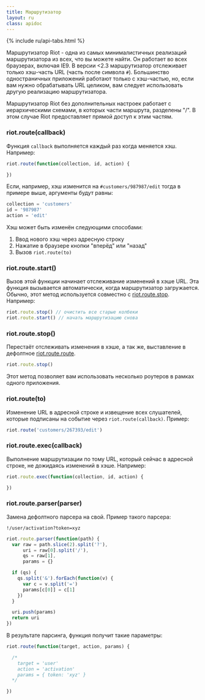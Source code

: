 ```yaml
---
title: Маршрутизатор
layout: ru
class: apidoc
---
```


{% include ru/api-tabs.html %}

Маршрутизатор Riot - одна из самых минималистичных реализаций маршрутизатора из всех, что вы можете найти. Он работает во  всех браузерах, включая IE9. В версии <2.3 маршрутизатор отслеживает только хэш-часть URL (часть после символа `#`). Большинство одностраничных приложений работают только с хэш-частью, но, если вам нужно обрабатывать URL целиком, вам следует использовать другую реализацию маршрутизатора.

Маршрутизатор Riot без дополнительных настроек работает с иерархическими схемами, в которых части маршрута, разделены "/". В этом случае Riot предоставляет прямой доступ к этим частям.

### riot.route(callback)

Функция `callback` выполняется каждый раз когда меняется хэш. Например:

```javascript
riot.route(function(collection, id, action) {

})
```

Если, например, хэш изменится на `#customers/987987/edit` тогда в примере выше, аргументы будут равны:

```javascript
collection = 'customers'
id = '987987'
action = 'edit'
```

Хэш может быть изменён следующими способами:

1. Ввод нового хэш через адресную строку
2. Нажатие в браузере кнопки "вперёд" или "назад"
3. Вызов `riot.route(to)`

### riot.route.start()

Вызов этой функции начинает отслеживание изменений в хэше URL. Эта функция вызывается автоматически, когда маршрутизатор загружается. Обычно, этот метод используется совместно с [riot.route.stop](#route-stop). Например:

```javascript
riot.route.stop() // очистить все старые колбеки
riot.route.start() // начать маршрутизацию снова
```

### <a name="route-stop"></a> riot.route.stop()

Перестаёт отслеживать изменения в хэше, а так же, выставление в дефолтное [riot.route.route](#route).

```javascript
riot.route.stop()
```

Этот метод позволяет вам использовать несколько роутеров в рамках одного приложения.

### <a name="route"></a> riot.route(to)

Изменение URL в адресной строке и извещение всех слушателей, которые подписаны на событие через `riot.route(callback)`. Пример:

```javascript
riot.route('customers/267393/edit')
```

### riot.route.exec(callback)

Выполнение маршрутизации по тому URL, который сейчас в адресной строке, не дожидаясь изменений в хэше. Например:

```javascript
riot.route.exec(function(collection, id, action) {

})
```

### riot.route.parser(parser)

Замена дефолтного парсера на свой. Пример такого парсера:

`!/user/activation?token=xyz`

```javascript
riot.route.parser(function(path) {
  var raw = path.slice(2).split('?'),
      uri = raw[0].split('/'),
      qs = raw[1],
      params = {}

  if (qs) {
    qs.split('&').forEach(function(v) {
      var c = v.split('=')
      params[c[0]] = c[1]
    })
  }

  uri.push(params)
  return uri
})
```

В результате парсинга, функция получит такие параметры:

```javascript
riot.route(function(target, action, params) {

  /*
    target = 'user'
    action = 'activation'
    params = { token: 'xyz' }
  */

})
```
